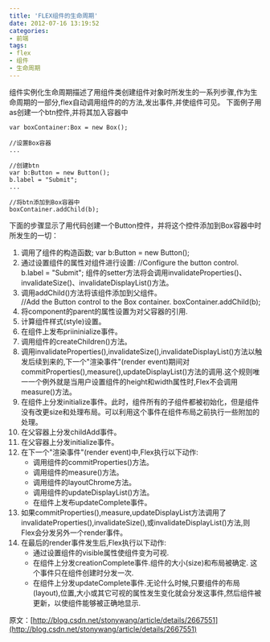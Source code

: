 ```yaml
---
title: 'FLEX组件的生命周期'
date: 2012-07-16 13:19:52
categories: 
- 前端
tags: 
- flex
- 组件
- 生命周期
---
```

组件实例化生命周期描述了用组件类创建组件对象时所发生的一系列步骤,作为生命周期的一部分,flex自动调用组件的的方法,发出事件,并使组件可见。
下面例子用as创建一个btn控件,并将其加入容器中
```
var boxContainer:Box = new Box();

//设置Box容器
...

//创建btn
var b:Button = new Button();
b.label = "Submit";
...

//将btn添加到Box容器中
boxContainer.addChild(b);
```

下面的步骤显示了用代码创建一个Button控件，并将这个控件添加到Box容器中时所发生的一切：
1. 调用了组件的构造函数;
   var b:Button = new Button();
2. 通过设置组件的属性对组件进行设置:
   //Configure the button control.
   b.label = "Submit";
   组件的setter方法将会调用invalidateProperties()、invalidateSize()、invalidateDisplayList()方法。
3. 调用addChild()方法将该组件添加到父组件。
   //Add the Button control to the Box container.
   boxContainer.addChild(b);
4. 将component的parent的属性设置为对父容器的引用.
5. 计算组件样式(style)设置。
6. 在组件上发布priininialize事件。
7. 调用组件的createChildren()方法。
8. 调用invalidateProperties(),invalidateSize(),invalidateDisplayList()方法以触发后续到来的,下一个"渲染事件"(render event)期间对commitProperties(),measure(),updateDisplayList()方法的调用.这个规则唯一一个例外就是当用户设置组件的height和width属性时,Flex不会调用measure()方法。
9. 在组件上分发initialize事件。此时，组件所有的子组件都被初始化，但是组件没有改更size和处理布局。可以利用这个事件在组件布局之前执行一些附加的处理。
10. 在父容器上分发childAdd事件。
11. 在父容器上分发initialize事件。
12. 在下一个"渲染事件"(render event)中,Flex执行以下动作:
    - 调用组件的commitProperties()方法。
    - 调用组件的measure()方法。
    - 调用组件的layoutChrome方法。
    - 调用组件的updateDisplayList()方法。
    - 在组件上发布updateComplete事件。
13. 如果commitProperties(),measure,updateDisplayList方法调用了invalidateProperties(),invalidateSize(),或invalidateDisplayList()方法,则Flex会分发另外一个render事件。
14. 在最后的render事件发生后,Flex执行以下动作:
    - 通过设置组件的visible属性使组件变为可视.
    - 在组件上分发creationComplete事件.组件的大小(size)和布局被确定. 这个事件只在组件创建时分发一次.
    - 在组件上分发updateComplete事件.无论什么时候,只要组件的布局(layout),位置,大小或其它可视的属性发生变化就会分发这事件,然后组件被更新，以使组件能够被正确地显示.

原文：[http://blog.csdn.net/stonywang/article/details/2667551](http://blog.csdn.net/stonywang/article/details/2667551)
